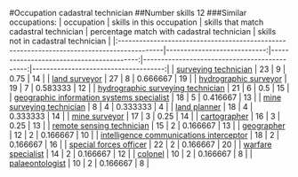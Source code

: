 #Occupation cadastral technician
##Number skills 12
###Similar occupations:
| occupation                                                                                |   skills in this occupation |   skills that match cadastral technician |   percentage match with cadastral technician |   skills not in cadastral technician |
|:------------------------------------------------------------------------------------------|----------------------------:|-----------------------------------------:|---------------------------------------------:|-------------------------------------:|
| [surveying technician](surveying_technician.md)                                           |                          23 |                                        9 |                                     0.75     |                                   14 |
| [land surveyor](land_surveyor.md)                                                         |                          27 |                                        8 |                                     0.666667 |                                   19 |
| [hydrographic surveyor](hydrographic_surveyor.md)                                         |                          19 |                                        7 |                                     0.583333 |                                   12 |
| [hydrographic surveying technician](hydrographic_surveying_technician.md)                 |                          21 |                                        6 |                                     0.5      |                                   15 |
| [geographic information systems specialist](geographic_information_systems_specialist.md) |                          18 |                                        5 |                                     0.416667 |                                   13 |
| [mine surveying technician](mine_surveying_technician.md)                                 |                           8 |                                        4 |                                     0.333333 |                                    4 |
| [land planner](land_planner.md)                                                           |                          18 |                                        4 |                                     0.333333 |                                   14 |
| [mine surveyor](mine_surveyor.md)                                                         |                          17 |                                        3 |                                     0.25     |                                   14 |
| [cartographer](cartographer.md)                                                           |                          16 |                                        3 |                                     0.25     |                                   13 |
| [remote sensing technician](remote_sensing_technician.md)                                 |                          15 |                                        2 |                                     0.166667 |                                   13 |
| [geographer](geographer.md)                                                               |                          12 |                                        2 |                                     0.166667 |                                   10 |
| [intelligence communications interceptor](intelligence_communications_interceptor.md)     |                          18 |                                        2 |                                     0.166667 |                                   16 |
| [special forces officer](special_forces_officer.md)                                       |                          22 |                                        2 |                                     0.166667 |                                   20 |
| [warfare specialist](warfare_specialist.md)                                               |                          14 |                                        2 |                                     0.166667 |                                   12 |
| [colonel](colonel.md)                                                                     |                          10 |                                        2 |                                     0.166667 |                                    8 |
| [palaeontologist](palaeontologist.md)                                                     |                          10 |                                        2 |                                     0.166667 |                                    8 |
